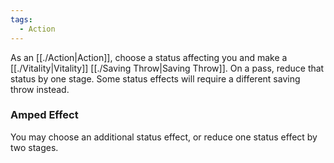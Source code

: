 ```yaml
---
tags:
  - Action
---
```

As an [[./Action|Action]], choose a status affecting you and make a [[./Vitality|Vitality]] [[./Saving Throw|Saving Throw]]. On a pass, reduce that status by one stage. Some status effects will require a different saving throw instead.

### Amped Effect
You may choose an additional status effect, or reduce one status effect by two stages.